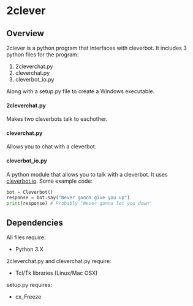 # 2clever

## Overview
2clever is a python program that interfaces with cleverbot. It includes 3 python files for the program:
  1. 2cleverchat.py
  2. cleverchat.py
  3. cleverbot_io.py

Along with a setup.py file to create a Windows executable.

#### 2cleverchat.py
Makes two cleverbots talk to eachother.

#### cleverchat.py
Allows you to chat with a cleverbot.

#### cleverbot_io.py
A python module that allows you to talk with a cleverbot. It uses [cleverbot.io](https://cleverbot.io/). Some example code:
```python
bot = Cleverbot()
response = bot.say("Never gonna give you up")
print(response) # Probably "Never gonna let you down"
```

## Dependencies
All files require:
*   Python 3.X

2cleverchat.py and cleverchat.py require:
*   Tcl/Tk libraries (Linux/Mac OSX)

setup.py requires:
*   cx_Freeze
